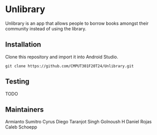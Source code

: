 # Unlibrary

Unlibrary is an app that allows people to borrow books amongst their community instead of using the library.

## Installation
Clone this repository and import it into Android Studio.

```
git clone https://github.com/CMPUT301F20T24/Unlibrary.git
```

## Testing
TODO

## Maintainers
Armianto Sumitro
Cyrus Diego
Taranjot Singh
Golnoush H
Daniel Rojas
Caleb Schoepp